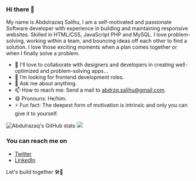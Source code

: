 ### Hi there 👋

My name is Abdulrazaq Salihu,
I am a self-motivated and passionate Software developer with experience in building and maintaining responsive websites. Skilled in HTML/CSS, JavaScript PHP and MySQL. I love problem-solving, working within a team, and bouncing ideas off each other to find a solution. I love those exciting moments when a plan comes together or when I finally solve a problem.


<!-- 🔭 I’m currently working on a ...-->
<!-- - 🌱 I’m currently learning Next JS...-->
- 👯 I'll love to collaborate with designers and developers in creating well-optimized and problem-solving apps...
- 🤔 I’m looking for frontend development roles.
- 💬 Ask me about anything.
- 📫 How to reach me: Send a mail to abdrzq.salihu@gmail.com.
- 😄 Pronouns: He/him.
- ⚡ Fun fact: The deepest form of motivation is intrinsic and only you can give it to yourself.

<!--[![Abdulrazaq's GitHub stats]
(https://github-readme-stats.vercel.app/api?username=abdrzqsalihu)](https://github.com/abdrzqsalihu/github-readme-stats)-->

![Abdulrazaq's GitHub stats](https://github-readme-stats.vercel.app/api?username=abdrzqsalihu&show_icons=true&theme=cobalt)
<img src = "https://github-readme-stats.vercel.app/api/top-langs/?username=abdrzqsalihu&title_color=47ff78&text_color=efefed&icon_color=47ff78&bg_color=0b0b0c&line_height=27">





### You can reach me on
- [Twitter](https://twitter.com/abdrzqsalihu)
- [LinkedIn](https://www.linkedin.com/in/abdrzqsalihu/)

Let's build together 🛠🚀 
